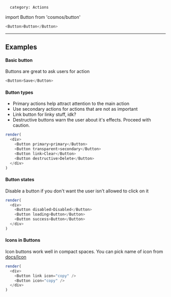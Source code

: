 ```meta
  category: Actions
```

import Button from 'cosmos/button'

```js props
<Button>Button</Button>
```

---

## Examples

#### Basic button

Buttons are great to ask users for action

```js
<Button>Save</Button>
```

#### Button types

* Primary actions help attract attention to the main action
* Use secondary actions for actions that are not as important
* Link button for linky stuff, idk?
* Destructive buttons warn the user about it's effects. Proceed with caution.

```js multiple
render(
  <div>
    <Button primary>primary</Button>
    <Button transparent>secondary</Button>
    <Button link>Clear</Button>
    <Button destructive>Delete</Button>
  </div>
)
```

#### Button states

Disable a button if you don't want the user isn't allowed to click on it

```js multiple
render(
  <div>
    <Button disabled>Disabled</Button>
    <Button loading>Button</Button>
    <Button success>Button</Button>
  </div>
)
```

#### Icons in Buttons

Icon buttons work well in compact spaces. You can pick name of icon from [docs/Icon](/docs/Icon)

```js multiple
render(
  <div>
    <Button link icon="copy" />
    <Button icon="copy" />
  </div>
)
```
